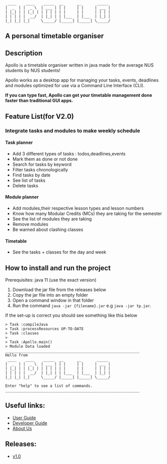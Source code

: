```text
 ____    ____    _____  __      __       _____
|  _  | |  _ \  | ___ | | |     | |     | ___ |
| |_| | | |_| | | | | | | |     | |     | | | |
| | | | |  __/  | |_| | | |___  | |___  | |_| |
|_| |_| |_|     \_____/ |_____| |_____| \_____/
```

## A personal timetable organiser

## Description

Apollo is a timetable organiser written in java made for the average NUS students by NUS students!

Apollo works as a desktop app for managing your tasks, events, deadlines and modules optimized for use via a Command
Line Interface (CLI).

**If you can type fast, Apollo can get your timetable management done faster than traditional GUI apps.**

## Feature List(for V2.0)

### Integrate tasks and modules to make weekly schedule

#### Task planner

* Add 3 different types of tasks : todos,deadlines,events
* Mark them as done or not done
* Search for tasks by keyword
* Filter tasks chronologically
* Find tasks by date
* See list of tasks
* Delete tasks

#### Module planner

* Add modules,their respective lesson types and lesson numbers
* Know how many Modular Credits (MCs) they are taking for the semester
* See the list of modules they are taking
* Remove modules
* Be warned about clashing classes

#### Timetable

* See the tasks + classes for the day and week

## How to install and run the project

Prerequisites: java 11 (use the exact version)

1. Download the jar file from the releases below
2. Copy the jar file into an empty folder
3. Open a command window in that folder
4. Run the command `java -jar {filename}.jar` e.g `java -jar tp.jar`.

If the set-up is correct you should see something like this below

```
> Task :compileJava  
> Task :processResources UP-TO-DATE  
> Task :classes
>
> Task :Apollo.main()
> Module Data loaded
____________________________________________________________
Hello from
 ____    ____    _____  __      __       _____
|  _  | |  _ \  | ___ | | |     | |     | ___ |
| |_| | | |_| | | | | | | |     | |     | | | |
| | | | |  __/  | |_| | | |___  | |___  | |_| |
|_| |_| |_|     \_____/ |_____| |_____| \_____/

Enter "help" to see a list of commands.
____________________________________________________________
```

## Useful links:

* [User Guide](UserGuide.md)
* [Developer Guide](DeveloperGuide.md)
* [About Us](AboutUs.md)

## Releases:

* [v1.0](https://github.com/AY2223S2-CS2113-T13-4/tp/releases/tag/v1.0)
